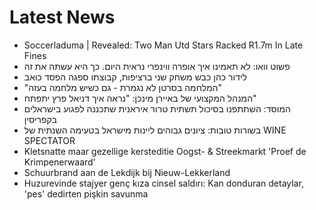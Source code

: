 # Latest News
-  Soccerladuma | Revealed: Two Man Utd Stars Racked R1.7m In Late Fines
-  פשוט וואו: לא תאמינו איך אופרה ווינפרי נראית היום. כך היא עשתה את זה
-  לידור כהן כבש משחק שני ברציפות, קבוצתו ספגה הפסד כואב
-  "המלחמה בסרטן לא נגמרת - גם כשיש מלחמה בעזה"
-  המנהל המקצועי של באיירן מינכן: "נראה איך דניאל פרץ יתפתח"
-  המוסד: השתתפנו בסיכול תשתית טרור איראנית שתכננה לפגוע בישראלים בקפריסין
-  בשורות טובות: ציונים גבוהים ליינות מישראל בטעימה השנתית של WINE SPECTATOR
-  Kletsnatte maar gezellige kersteditie Oogst- & Streekmarkt 'Proef de Krimpenerwaard'
-  Schuurbrand aan de Lekdijk bij Nieuw-Lekkerland
-  Huzurevinde stajyer genç kıza cinsel saldırı: Kan donduran detaylar, 'pes' dedirten pişkin savunma
